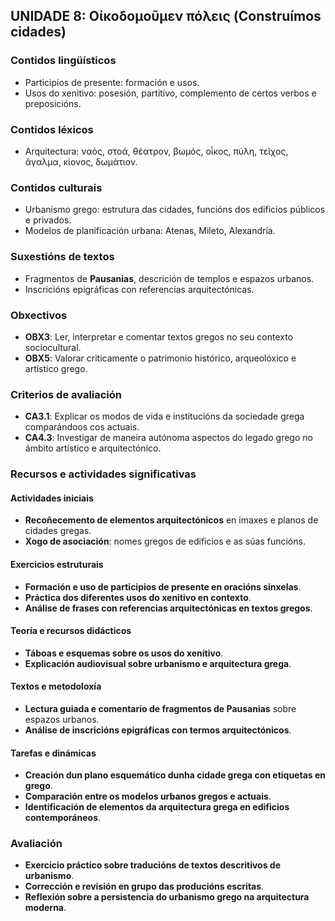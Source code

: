 ## **UNIDADE 8: Οἰκοδομοῦμεν πόλεις (Construímos cidades)**  

### **Contidos lingüísticos**  
- Participios de presente: formación e usos.  
- Usos do xenitivo: posesión, partitivo, complemento de certos verbos e preposicións.  

### **Contidos léxicos**  
- Arquitectura: ναός, στοά, θέατρον, βωμός, οἶκος, πύλη, τεῖχος, ἄγαλμα, κίονος, δωμάτιον.  

### **Contidos culturais**  
- Urbanismo grego: estrutura das cidades, funcións dos edificios públicos e privados.  
- Modelos de planificación urbana: Atenas, Mileto, Alexandría.  

### **Suxestións de textos**  
- Fragmentos de **Pausanias**, descrición de templos e espazos urbanos.  
- Inscricións epigráficas con referencias arquitectónicas.  

### **Obxectivos**  
- **OBX3**: Ler, interpretar e comentar textos gregos no seu contexto sociocultural.  
- **OBX5**: Valorar criticamente o patrimonio histórico, arqueolóxico e artístico grego.  

### **Criterios de avaliación**  
- **CA3.1**: Explicar os modos de vida e institucións da sociedade grega comparándoos cos actuais.  
- **CA4.3**: Investigar de maneira autónoma aspectos do legado grego no ámbito artístico e arquitectónico.  

### **Recursos e actividades significativas**  

#### **Actividades iniciais**  
- **Recoñecemento de elementos arquitectónicos** en imaxes e planos de cidades gregas.  
- **Xogo de asociación**: nomes gregos de edificios e as súas funcións.  

#### **Exercicios estruturais**  
- **Formación e uso de participios de presente en oracións sinxelas**.  
- **Práctica dos diferentes usos do xenitivo en contexto**.  
- **Análise de frases con referencias arquitectónicas en textos gregos**.  

#### **Teoría e recursos didácticos**  
- **Táboas e esquemas sobre os usos do xenitivo**.  
- **Explicación audiovisual sobre urbanismo e arquitectura grega**.  

#### **Textos e metodoloxía**  
- **Lectura guiada e comentario de fragmentos de Pausanias** sobre espazos urbanos.  
- **Análise de inscricións epigráficas con termos arquitectónicos**.  

#### **Tarefas e dinámicas**  
- **Creación dun plano esquemático dunha cidade grega con etiquetas en grego**.  
- **Comparación entre os modelos urbanos gregos e actuais**.  
- **Identificación de elementos da arquitectura grega en edificios contemporáneos**.  

### **Avaliación**  
- **Exercicio práctico sobre traducións de textos descritivos de urbanismo**.  
- **Corrección e revisión en grupo das producións escritas**.  
- **Reflexión sobre a persistencia do urbanismo grego na arquitectura moderna**.  
